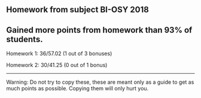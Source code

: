 Homework from subject BI-OSY 2018
--------------------------------------------------------------------------------
Gained more points from homework than 93% of students.
--------------------------------------------------------------------------------

Homework 1: 36/57.02 (1 out of 3 bonuses)

Homework 2: 30/41.25 (0 out of 1 bonus)

-------------------------------------------------------------------------------
Warning: Do not try to copy these, these are meant only as a guide to get as much points as possible. Copying them will only hurt you.
